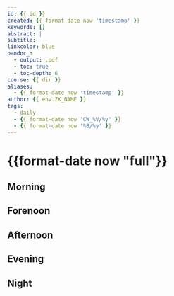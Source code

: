 ```yaml
---
id: {{ id }}
created: {{ format-date now 'timestamp' }}
keywords: []
abstract: |
subtitle:
linkcolor: blue
pandoc_:
  - output: .pdf
  - toc: true
  - toc-depth: 6
course: {{ dir }}
aliases:
  - {{ format-date now 'timestamp' }}
author: {{ env.ZK_NAME }}
tags:
  - daily
  - {{ format-date now 'CW_%V/%y' }}
  - {{ format-date now '%B/%y' }}
---
```


# {{format-date now "full"}}

## Morning

## Forenoon

## Afternoon

## Evening

## Night
